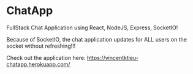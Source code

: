 # ChatApp

FullStack Chat Application using React, NodeJS, Express, SocketIO!

Because of SocketIO, the chat application updates for ALL users on the socket without refreshing!!!

Check out the application here: https://vincentktieu-chatapp.herokuapp.com/
